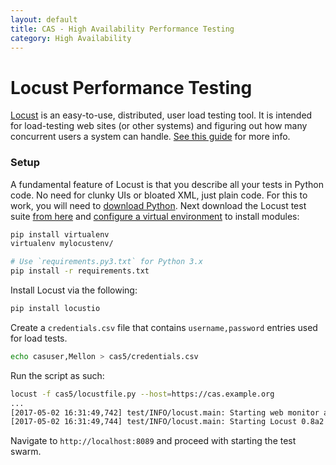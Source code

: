 ```yaml
---
layout: default
title: CAS - High Availability Performance Testing
category: High Availability
---
```


# Locust Performance Testing

[Locust](http://locust.io/) is an easy-to-use, distributed, user load testing tool. It is intended for load-testing web sites (or other systems) and figuring out how many concurrent users a system can handle. [See this guide](http://docs.locust.io/en/latest/what-is-locust.html) for more info.

### Setup

A fundamental feature of Locust is that you describe all your tests in Python code. No need for clunky UIs or bloated XML, just plain code. For this to work, you will need to [download Python](https://www.python.org/downloads/). Next download the Locust test suite [from here](https://github.com/apereo/cas/raw/master/etc/loadtests/locustfiles.tgz) and [configure a virtual environment](https://virtualenv.pypa.io/en/stable/) to install modules:

```bash
pip install virtualenv
virtualenv mylocustenv/

# Use `requirements.py3.txt` for Python 3.x
pip install -r requirements.txt
```

Install Locust via the following:

```bash
pip install locustio
```

Create a `credentials.csv` file that contains `username,password` entries used for load tests.

```bash
echo casuser,Mellon > cas5/credentials.csv
```

Run the script as such:

```bash
locust -f cas5/locustfile.py --host=https://cas.example.org
...
[2017-05-02 16:31:49,742] test/INFO/locust.main: Starting web monitor at *:8089
[2017-05-02 16:31:49,744] test/INFO/locust.main: Starting Locust 0.8a2
```

Navigate to `http://localhost:8089` and proceed with starting the test swarm.